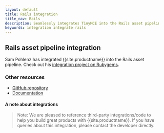 ```yaml
---
layout: default
title: Rails integration
title_nav: Rails
description: Seamlessly integrates TinyMCE into the Rails asset pipeline introduced in Rails 3.1.
keywords: integration integrate rails
---
```


## Rails asset pipeline integration

Sam Pohlenz has integrated {{site.productname}} into the Rails asset pipeline. Check out his [integration project on Rubygems](https://rubygems.org/gems/tinymce-rails/versions/4.3.0).

### Other resources

* [GitHub repository](https://github.com/spohlenz/tinymce-rails)
* [Documentation](http://www.rubydoc.info/gems/tinymce-rails/4.3.0)

#### A note about integrations

> Note: We are pleased to reference third-party integrations/code to help you build great products with {{site.productname}}. If you have queries about this integration, please contact the developer directly.
